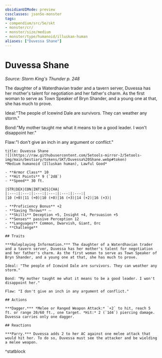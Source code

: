 ```yaml
---
obsidianUIMode: preview
cssclasses: json5e-monster
tags:
- compendium/src/5e/skt
- monster/cr/
- monster/size/medium
- monster/type/humanoid/illuskan-human
aliases: ["Duvessa Shane"]
---
```

# Duvessa Shane
*Source: Storm King's Thunder p. 248*  

The daughter of a Waterdhavian trader and a tavern server, Duvessa has her mother's talent for negotiation and her father's charm. As the first woman to serve as Town Speaker of Bryn Shander, and a young one at that, she has much to prove.

Ideal:"The people of Icewind Dale are survivors. They can weather any storm."

Bond:"My mother taught me what it means to be a good leader. I won't disappoint her."

Flaw:"I don't give an inch in any argument or conflict."

```ad-statblock
title: Duvessa Shane
![](https://raw.githubusercontent.com/5etools-mirror-2/5etools-img/main/bestiary/tokens/SKT/Duvessa%20Shane.webp#token)
*Medium humanoid (Illuskan human), Lawful Good*

- **Armor Class** 10
- **Hit Points** 9 (`2d8`)
- **Speed** 30 ft.

|STR|DEX|CON|INT|WIS|CHA|
|:---:|:---:|:---:|:---:|:---:|:---:|
|10 (+0)|11 (+0)|10 (+0)|16 (+3)|14 (+2)|16 (+3)|

- **Proficiency Bonus** +2
- **Saving Throws** ⏤
- **Skills** Deception +5, Insight +4, Persuasion +5
- **Senses** passive Perception 12
- **Languages** Common, Dwarvish, Giant, Orc
- **Challenge** 

## Traits

***Roleplaying Information.*** The daughter of a Waterdhavian trader and a tavern server, Duvessa has her mother's talent for negotiation and her father's charm. As the first woman to serve as Town Speaker of Bryn Shander, and a young one at that, she has much to prove.

Ideal: "The people of Icewind Dale are survivors. They can weather any storm."

Bond: "My mother taught me what it means to be a good leader. I won't disappoint her."

Flaw: "I don't give an inch in any argument of conflict."

## Actions

***Dagger.*** *Melee or Ranged Weapon Attack:* `+2` to hit, reach 5 ft. or range 20/60 ft., one target. *Hit:* 2 (`1d4`) piercing damage. Duvessa carries only one dagger.

## Reactions

***Parry.*** Duvessa adds 2 to her AC against one melee attack that would hit her. To do so, Duvessa must see the attacker and be wielding a melee weapon.
```
^statblock